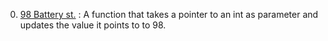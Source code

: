 0. [ 98 Battery st.](./0-reset_to_98.c) : A function that takes a pointer to an int as parameter and updates the value it points to to 98.
